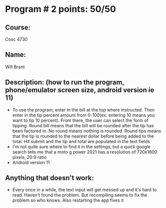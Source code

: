 # Program # 2 points: 50/50

## Course: 
Cosc 4730

## Name: 
Will Brant

## Description: (how to run the program, phone/emulator screen size, android version ie 11)
- To use the program, enter in the bill at the top where instructed. Then enter in the tip percent amount from 0-100(ex: entering 10 means you want to tip 10 percent). From there, the user can select the form of tipping. Round bill means that the bill will be rounded after the tip has been factored in. No round means nothing is rounded. Round tips means that the tip is rounded to the nearest dollar before being added to the total. Hit submit and the tip and total are populated in the text fields
- I'm not quite sure where to find it in the settings, but a quick google search tells me that a moto g power 2021 has a resolution of 720x1600 pixels, 20:9 ratio
- Android version 11
## Anything that doesn't work:
- Every once in a while, the text input will get messed up and it's hard to read. Haven't found the problem. But recompiling seems to fix the problem so who knows. Also restarting the app fixes it
